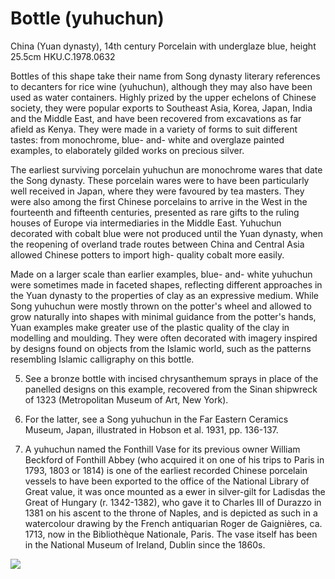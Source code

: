 # Bottle (yuhuchun)  

China (Yuan dynasty), 14th century Porcelain with underglaze blue, height  $25.5\mathrm{cm}$  HKU.C.1978.0632  

Bottles of this shape take their name from Song dynasty literary references to decanters for rice wine (yuhuchun), although they may also have been used as water containers. Highly prized by the upper echelons of Chinese society, they were popular exports to Southeast Asia, Korea, Japan, India and the Middle East, and have been recovered from excavations as far afield as Kenya. They were made in a variety of forms to suit different tastes: from monochrome, blue- and- white and overglaze painted examples, to elaborately gilded works on precious silver.  

The earliest surviving porcelain yuhuchun are monochrome wares that date the Song dynasty. These porcelain wares were to have been particularly well received in Japan, where they were favoured by tea masters. They were also among the first Chinese porcelains to arrive in the West in the fourteenth and fifteenth centuries, presented as rare gifts to the ruling houses of Europe via intermediaries in the Middle East. Yuhuchun decorated with cobalt blue were not produced until the Yuan dynasty, when the reopening of overland trade routes between China and Central Asia allowed Chinese potters to import high- quality cobalt more easily.  

Made on a larger scale than earlier examples, blue- and- white yuhuchun were sometimes made in faceted shapes, reflecting different approaches in the Yuan dynasty to the properties of clay as an expressive medium. While Song yuhuchun were mostly thrown on the potter's wheel and allowed to grow naturally into shapes with minimal guidance from the potter's hands, Yuan examples make greater use of the plastic quality of the clay in modelling and moulding. They were often decorated with imagery inspired by designs found on objects from the Islamic world, such as the patterns resembling Islamic calligraphy on this bottle.

5. See a bronze bottle with incised chrysanthemum sprays in place of the panelled designs on this example, recovered from the Sinan shipwreck of 1323 (Metropolitan Museum of Art, New York).  

6. For the latter, see a Song yuhuchun in the Far Eastern Ceramics Museum, Japan, illustrated in Hobson et al. 1931, pp. 136-137.  

7. A yuhuchun named the Fonthill Vase for its previous owner William Beckford of Fonthill Abbey (who acquired it on one of his trips to Paris in 1793, 1803 or 1814) is one of the earliest recorded Chinese porcelain vessels to have been exported to the office of the National Library of Great value, it was once mounted as a ewer in silver-gilt for Ladisdas the Great of Hungary (r. 1342-1382), who gave it to Charles III of Durazzo in 1381 on his ascent to the throne of Naples, and is depicted as such in a watercolour drawing by the French antiquarian Roger de Gaignières, ca. 1713, now in the Bibliothèque Nationale, Paris. The vase itself has been in the National Museum of Ireland, Dublin since the 1860s.  

![](https://cdn-mineru.openxlab.org.cn/result/2025-07-27/26ec8c02-599c-4b79-9876-e092d6287e02/b17cb87329217ea5fa986fc3400dd31093f892b7f24c364681a82afea894d61d.jpg)